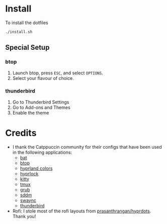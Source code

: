 # Install

To install the dotfiles

```sh
./install.sh
```

## Special Setup

### btop

1. Launch btop, press `ESC`, and select `OPTIONS`.
1. Select your flavour of choice.

### thunderbird

1. Go to Thunderbird Settings
1. Go to Add-ons and Themes
1. Enable the theme

# Credits

- I thank the Catppuccin community for their configs that have been used in the following applications:
  - [bat](https://github.com/catppuccin/bat)
  - [btop](https://github.com/catppuccin/btop)
  - [hyprland colors](https://github.com/catppuccin/hyprland)
  - [hyprlock](https://github.com/catppuccin/hyprlock)
  - [kitty](https://github.com/catppuccin/kitty)
  - [tmux](https://github.com/catppuccin/tmux)
  - [grub](https://github.com/catppuccin/grub)
  - [sddm](https://github.com/catppuccin/sddm)
  - [swaync](https://github.com/catppuccin/swaync)
  - [thunderbird](https://github.com/catppuccin/thunderbird)
- Rofi: I stole most of the rofi layouts from [prasanthrangan/hyprdots](https://github.com/prasanthrangan/hyprdots). Thank you!
